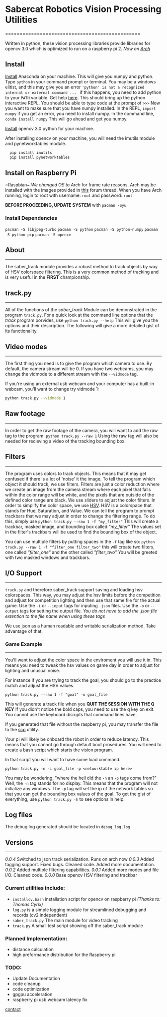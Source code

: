 # Sabercat Robotics Vision Processing Utilities

===============================================

Written in python, these vision processing libraries provide libraries for opencv 3.0 which is optimized to run on a raspberry pi 2. *Now on [Arch](https://archlinuxarm.org)*

## Install


[Install](https://www.continuum.io/downloads) Anaconda on your machine. This will give you numpy and python. Type ```python``` in your command prompt or terminal. You may be a windows elitist, and this may give you an error ```'python' is not a recognized internal or external command ... ``` if this happens, you need to add python to your ```PATH``` variable. Get help [here](http://stackoverflow.com/questions/20946025/unable-to-set-up-anaconda-on-windows-path-problems). This should bring up the python interactive REPL. You should be able to type code at the prompt of ```>>>``` Now you want to make sure that you have numpy installed. In the REPL, ```import numpy``` if you get an error, you need to install numpy. In the command line, ```conda install numpy``` This will go ahead and get you numpy.

[Install](http://docs.opencv.org/3.1.0/d5/de5/tutorial_py_setup_in_windows.html#gsc.tab=0) opencv 3.0 python for your machine.

After installing opencv on your machine, you will need the imutils module and pynetworktables module.
```python
  pip install imutils
  pip install pynetworktables
```

## Install on Raspberry Pi

~Raspbian~ *We changed OS to Arch* for frame rate reasons. Arch may be installed with the images provided in [this](https://www.raspberrypi.org/forums/viewtopic.php?f=91&t=109545) forum thread. When you have Arch running, login to root with username: `root` and password: `root`

**BEFORE PROCEEDING, UPDATE SYSTEM** with `pacman -Syu`

### Install Dependencies

`pacman -S libjpeg-turbo`
`pacman -S python`
`pacman -S python-numpy`
`pacman -S python-pip`
`pacman -S opencv`

## About
--------

The saber_track module provides a robust method to track objects by way of HSV colorspace filtering. This is a very common method of tracking and is very useful in the **FIRST** championship.

## track.py
-----------

All of the functions of the *saber_track* Module can be demonstrated in the program ```track.py```. For a quick look at the command line options that the *track* program porvides, use ```python track.py --help``` This will give you the options and their description. The following will give a more detailed gist of its functionality.

## Video modes
--------------

The first thing you need is to give the program which camera to use. By default, the camera stream will be 0. If you have two webcams, you may change the vidmode to a different stream with the ```--vidmode``` tag.

If you're using an external usb webcam and your computer has a built-in webcam, you'll want to change try vidmode 1:
```sh
python track.py --vidmode 1
```
## Raw footage
--------------

In order to get the raw footage of the camera, you will want to add the raw tag to the program: ```python track.py --raw 1``` Using the raw tag will also be needed for recieving a video of the tracking bounding box.

## Filters
----------

The program uses colors to track objects. This means that it may get confused if there is a lot of 'noise' it the image. To tell the program which object it should track, we use filters. Filters are just a color reduction where we create an image from the camera stream where each pixel that falls within the color range will be white, and the pixels that are outside of the defined color range are black. We use sliders to adjust the color filters. In order to simplify the color space, we use [HSV](https://en.wikipedia.org/wiki/HSL_and_HSV). HSV is a colorspace that stands for Hue, Saturation, and Value. We can tell the program to prompt trackbars that we may adjust in order to change the filtering range. To do this, simply use ```python track.py --raw 1 -f "my_filter"``` This will create a trackbar, masked image, and bounding box called *"my_filter"* The values set in the filter's trackbars will be used to find the bounding box of the object.

You can use multiple filters by putting spaces in the ```-f``` tag like so: ```python track.py --raw 1 -f "filter_one filter_two"``` this will create two filters, one called *"filter_one"* and the other called *"filter_two"* You will be greeted with two masked windows and trackbars.

## I/O Support
--------------

```track.py``` and therefore saber_track support saving and loading hsv colorspaces. This way, you may adjust the hsv limits before the competition and adjust for competition lighting and then use that same file for the actual game. Use the ```-i``` or ```--input``` tags for inputing ```.json``` files. Use the ```-o``` or ```--output``` tags for setting the output file. *You do not have to add the .json file extention to the file name when using these tags*

We use json as a human readable and writable serialization method. Take advantage of that.

### Game Example
----------------

You'll want to adjust the color space in the enviroment you will use it in. This means you need to tweak the hsv values on game day in order to adjust for lighting and unusual noise.

For instance if you are trying to track the goal, you should go to the practice match and adjust the HSV values.

```
python track.py --raw 1 -f "goal" -o goal_file
```

This will generate a track file when you **QUIT THE SESSION WITH THE Q KEY** If you didn't notice the bold caps, you need to use the q key on exit. You cannot use the keyboard disrupts that command lines have.

If you generated that file without the raspberry pi, you may transfer the file to the [scp](http://support.real-time.com/linux/web/scp.html) utility.

Your pi will likely be onboard the robot in order to reduce latency. This means that you cannot go through default boot prosedures. You will need to create a bash [script](https://www.raspberrypi.org/forums/viewtopic.php?f=66&t=61782) which starts the vision program.

In that script you will want to have some load command.

```
python track.py -n -i goal_file -p <networktable ip here>
```

You may be wondering, "where the hell did the ```-n``` an ```-p``` tags come from?"
Well, the ```-n``` tag stands for no display. This means that the program will not initialize any windows.
The ```-p``` tag will set the ip of the network tables so that you can get the bounding box values of the goal. To get the gist of everything, use ```python track.py -h``` to see options in help.
## Log files

The debug log generated should be located in ```debug_log.log```

## Versions
------------------
*0.0.4* Switched to json track serialization. Runs on arch now
*0.0.3* Added tagging support. Fixed bugs. Cleaned code. Added more documentation.
*0.0.2* Added multiple filtering capabilities.
*0.0.1* Added more modes and file I/O. Cleaned code.
*0.0.0* Base opencv HSV filtering and trackbar
### Current utilities include:

- ```installcv.bash``` installation script for opencv on raspberry pi *(Thanks to: Thomas Cyrix)*
- ```log.py``` is a simple logging module for streamlined debugging and records (cv2 independent)
- ```saber_track.py``` The main module for video tracking
- ```track.py``` A small test script showing off the saber_track module


### Planned Implementation:
 - distance calculation
 - high preformance distribution for the Raspberry pi

 ### TODO:
 - Update Documentation
 - code cleanup
 - code optimization
 - gpgpu acceleration
 - raspberry pi usb webcam latency fix

[contact](mailto:sabercatrobotics@gmail.com)
